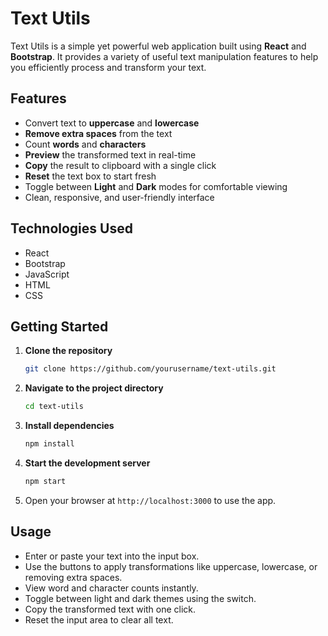 
# Text Utils

Text Utils is a simple yet powerful web application built using **React** and **Bootstrap**. It provides a variety of useful text manipulation features to help you efficiently process and transform your text.

## Features

- Convert text to **uppercase** and **lowercase**  
- **Remove extra spaces** from the text  
- Count **words** and **characters**  
- **Preview** the transformed text in real-time  
- **Copy** the result to clipboard with a single click  
- **Reset** the text box to start fresh  
- Toggle between **Light** and **Dark** modes for comfortable viewing  
- Clean, responsive, and user-friendly interface  

## Technologies Used

- React  
- Bootstrap  
- JavaScript  
- HTML  
- CSS  

## Getting Started

1. **Clone the repository**  
   ```bash
   git clone https://github.com/yourusername/text-utils.git
   ```

2. **Navigate to the project directory**  
   ```bash
   cd text-utils
   ```

3. **Install dependencies**  
   ```bash
   npm install
   ```

4. **Start the development server**  
   ```bash
   npm start
   ```

5. Open your browser at `http://localhost:3000` to use the app.

## Usage

- Enter or paste your text into the input box.  
- Use the buttons to apply transformations like uppercase, lowercase, or removing extra spaces.  
- View word and character counts instantly.  
- Toggle between light and dark themes using the switch.  
- Copy the transformed text with one click.  
- Reset the input area to clear all text.

